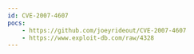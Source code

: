 ```yaml
---
id: CVE-2007-4607
pocs:
    - https://github.com/joeyrideout/CVE-2007-4607
    - https://www.exploit-db.com/raw/4328
---
```

